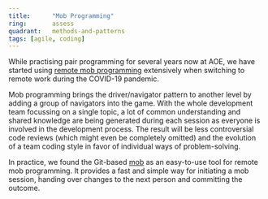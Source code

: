 ```yaml
---
title:      "Mob Programming"
ring:       assess
quadrant:   methods-and-patterns
tags: [agile, coding]
---
```


While practising pair programming for several years now at AOE, we have started using
[remote mob programming](https://www.remotemobprogramming.org/) extensively when 
switching to remote work during the COVID-19 pandemic.

Mob programming brings the driver/navigator pattern to another level by adding a group
of navigators into the game. With the whole development team focussing on a single
topic, a lot of common understanding and shared knowledge are being generated during
each session as everyone is involved in the development process. The result will be
less controversial code reviews (which might even be completely omitted) and the
evolution of a team coding style in favor of individual ways of problem-solving.

In practice, we found the Git-based [mob](https://github.com/remotemobprogramming/mob)
as an easy-to-use tool for remote mob programming. It provides a fast and simple way
for initiating a mob session, handing over changes to the next person and committing
the outcome.
